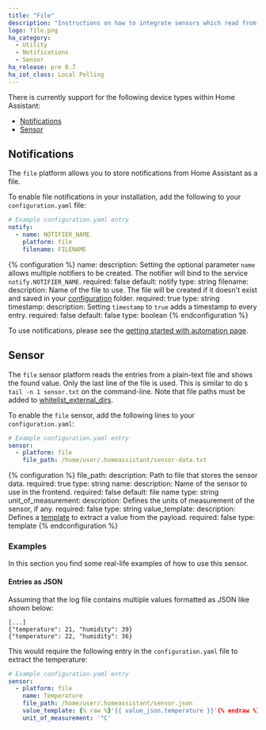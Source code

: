 ```yaml
---
title: "File"
description: "Instructions on how to integrate sensors which read from files into Home Assistant."
logo: file.png
ha_category:
  - Utility
  - Notifications
  - Sensor
ha_release: pre 0.7
ha_iot_class: Local Polling
---
```


There is currently support for the following device types within Home Assistant:

- [Notifications](#notifications)
- [Sensor](#sensor)

## Notifications

The `file` platform allows you to store notifications from Home Assistant as a file.

To enable file notifications in your installation, add the following to your `configuration.yaml` file:

```yaml
# Example configuration.yaml entry
notify:
  - name: NOTIFIER_NAME
    platform: file
    filename: FILENAME
```

{% configuration %}
name:
  description: Setting the optional parameter `name` allows multiple notifiers to be created. The notifier will bind to the service `notify.NOTIFIER_NAME`.
  required: false
  default: notify
  type: string
filename:
  description: Name of the file to use. The file will be created if it doesn't exist and saved in your [configuration](/docs/configuration/) folder.
  required: true
  type: string
timestamp:
  description: Setting `timestamp` to `true` adds a timestamp to every entry.
  required: false
  default: false
  type: boolean
{% endconfiguration %}

To use notifications, please see the [getting started with automation page](/getting-started/automation/).

## Sensor

The `file` sensor platform reads the entries from a plain-text file and shows the found value. Only the last line of the file is used. This is similar to do `$ tail -n 1 sensor.txt` on the command-line. Note that file paths must be added to [whitelist_external_dirs](/docs/configuration/basic/).

To enable the `file` sensor, add the following lines to your `configuration.yaml`:

```yaml
# Example configuration.yaml entry
sensor:
  - platform: file
    file_path: /home/user/.homeassistant/sensor-data.txt
```

{% configuration %}
file_path:
  description: Path to file that stores the sensor data.
  required: true
  type: string
name:
  description: Name of the sensor to use in the frontend.
  required: false
  default: file name
  type: string
unit_of_measurement:
  description: Defines the units of measurement of the sensor, if any.
  required: false
  type: string
value_template:
  description: Defines a [template](/docs/configuration/templating/#processing-incoming-data) to extract a value from the payload.
  required: false
  type: template
{% endconfiguration %}

### Examples

In this section you find some real-life examples of how to use this sensor.

#### Entries as JSON

Assuming that the log file contains multiple values formatted as JSON like shown below:

```text
[...]
{"temperature": 21, "humidity": 39}
{"temperature": 22, "humidity": 36}
```

This would require the following entry in the `configuration.yaml` file to extract the temperature:

```yaml
# Example configuration.yaml entry
sensor:
  - platform: file
    name: Temperature
    file_path: /home/user/.homeassistant/sensor.json
    value_template: {% raw %}'{{ value_json.temperature }}'{% endraw %}
    unit_of_measurement: '°C'
```
